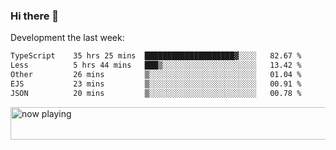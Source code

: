 ### Hi there 👋

Development the last week:
<!--START_SECTION:waka-->

```txt
TypeScript    35 hrs 25 mins  ████████████████████▓░░░░   82.67 %
Less          5 hrs 44 mins   ███▒░░░░░░░░░░░░░░░░░░░░░   13.42 %
Other         26 mins         ▒░░░░░░░░░░░░░░░░░░░░░░░░   01.04 %
EJS           23 mins         ▒░░░░░░░░░░░░░░░░░░░░░░░░   00.91 %
JSON          20 mins         ▒░░░░░░░░░░░░░░░░░░░░░░░░   00.78 %
```

<!--END_SECTION:waka-->

<!--
**JASONPANGGO/jasonpanggo** is a ✨ _special_ ✨ repository because its `README.md` (this file) appears on your GitHub profile.

Here are some ideas to get you started:

- 🔭 I’m currently working on ...
- 🌱 I’m currently learning ...
- 👯 I’m looking to collaborate on ...
- 🤔 I’m looking for help with ...
- 💬 Ask me about ...
- 📫 How to reach me: ...
- 😄 Pronouns: ...
- ⚡ Fun fact: ...
-->

<a href="https://volt.fm/user/q8yd9e79csfr57rt" target="_blank"><img src="https://spotify-badge-egoist.vercel.app/api/now-playing" width="540" height="52" alt="now playing"></a>
